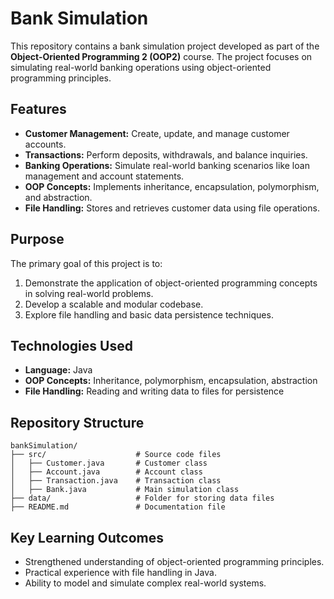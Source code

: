 # Bank Simulation

This repository contains a bank simulation project developed as part of the **Object-Oriented Programming 2 (OOP2)** course. The project focuses on simulating real-world banking operations using object-oriented programming principles.

## Features

- **Customer Management:** Create, update, and manage customer accounts.
- **Transactions:** Perform deposits, withdrawals, and balance inquiries.
- **Banking Operations:** Simulate real-world banking scenarios like loan management and account statements.
- **OOP Concepts:** Implements inheritance, encapsulation, polymorphism, and abstraction.
- **File Handling:** Stores and retrieves customer data using file operations.

## Purpose

The primary goal of this project is to:

1. Demonstrate the application of object-oriented programming concepts in solving real-world problems.
2. Develop a scalable and modular codebase.
3. Explore file handling and basic data persistence techniques.

## Technologies Used

- **Language:** Java
- **OOP Concepts:** Inheritance, polymorphism, encapsulation, abstraction
- **File Handling:** Reading and writing data to files for persistence

## Repository Structure

```plaintext
bankSimulation/
├── src/                    # Source code files
│   ├── Customer.java       # Customer class
│   ├── Account.java        # Account class
│   ├── Transaction.java    # Transaction class
│   ├── Bank.java           # Main simulation class
├── data/                   # Folder for storing data files
├── README.md               # Documentation file
```

## Key Learning Outcomes

- Strengthened understanding of object-oriented programming principles.
- Practical experience with file handling in Java.
- Ability to model and simulate complex real-world systems.
